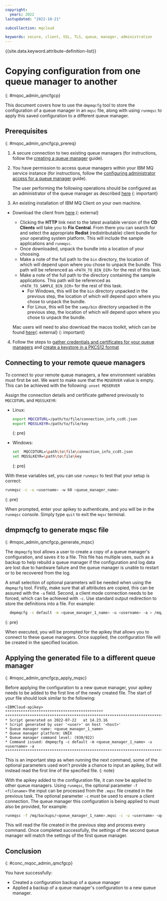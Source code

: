 ```yaml
---
copyright:
  years: 2022
lastupdated: "2022-10-21"

subcollection: mqcloud

keywords: secure, client, SSL, TLS, queue, manager, administration
---
```


{{site.data.keyword.attribute-definition-list}}

# Copying configuration from one queue manager to another
{: #mqoc_admin_qmcfgcp}

This document covers how to use the `dmpmqcfg` tool to store the configuration of a queue manager in an `mqsc` file, along with using `runmqsc` to apply this saved configuration to a different queue manager.

## Prerequisites
{: #mqoc_admin_qmcfgcp_prereq}

1. A secure connection to two existing queue managers (for instructions, follow the [creating a queue manager](/docs/services/mqcloud?topic=mqcloud-mqoc_create_qm) guide).
2. You have permission to access queue managers within your IBM MQ service instance (for instructions, follow the [configuring administrator access for a queue manager](/docs/services/mqcloud?topic=mqcloud-tutorial-configure-admin-access) guide).
    
    The user performing the following operations should be configured as an administrator of the queue manager as described [here](https://cloud.ibm.com/docs/mqcloud?topic=mqcloud-tutorial-configure-admin-access)
    {: important}

3. An existing installation of IBM MQ Client on your own machine.
 * Download the client from [here](https://www.ibm.com/support/pages/downloading-ibm-mq-930).{: external}
   * Clicking the **HTTP** link next to the latest available version of the **CD Clients** will take you to **Fix Central**. From there you can search for and select the appropriate **Redist** (redistributable) client bundle for your operating system platform. This will include the sample applications and `runmqsc`.
   * Once downloaded, unpack the bundle into a location of your choosing.
   * Make a note of the full path to the `bin` directory, the location of which will depend upon where you chose to unpack the bundle. This path will be referenced as `<PATH_TO_BIN_DIR>` for the rest of this task.
   * Make a note of the full path to the directory containing the sample applications. This path will be referenced as `<PATH_TO_SAMPLE_BIN_DIR>` for the rest of this task.
     * For Windows, this will be the `bin` directory unpacked in the previous step, the location of which will depend upon where you chose to unpack the bundle.
     * For Linux, this will be the `samp/bin` directory unpacked in the previous step, the location of which will depend upon where you chose to unpack the bundle.
 
    Mac users will need to also download the macos toolkit, which can be found [here](https://www14.software.ibm.com/cgi-bin/weblap/lap.pl?popup=Y&li_formnum=L-APIG-CAUEQC&accepted_url=https://public.dhe.ibm.com/ibmdl/export/pub/software/websphere/messaging/mqdev/mactoolkit/9.3.0.0-IBM-MQ-DevToolkit-MacX64.pkg){: external}
    {: important}

4. Follow the steps to [gather credentials and certificates for your queue managers](/docs/services/mqcloud?topic=mqcloud-mqoc_configure_chl_ssl#using-the-mq-on-cloud-service-console-to-gather-credentials-and-certificates) and [create a keystore in a PKCS12 format](https://cloud.ibm.com/docs/mqcloud?topic=mqcloud-mqoc_configure_chl_ssl#mqoc_chl_ssl_keystore)

## Connecting to your remote queue managers 

To connect to your remote queue managers, a few environment variables must first be set.
We want to make sure that the `MQSERVER` value is empty. This can be achieved with the following:
`unset MQSERVER`

Assign the connection details and certificate gathered previously to `MQCCDTURL` and `MQSSLKEYR`:
* Linux:

    ```bash
    export MQCCDTURL=/path/to/file/connection_info_ccdt.json
    export MQSSLKEYR=/path/to/file/key
    ```
    {: pre}

* Windows:

    ```bash
    set  MQCCDTURL=\path\to\file\connection_info_ccdt.json
    set MQSSLKEYR=\path\to\file\key
    ```
    {: pre}

With these variables set, you can use `runmqsc` to test that your setup is correct: 

```bash
runmqsc -c -u <username> -w 60 <queue_manager_name>
```
{: pre}

When prompted, enter your apikey to authenticate, and you will be in the `runmqsc` console.
Simply type `quit` to exit the `mqsc` terminal.


## dmpmqcfg to generate mqsc file
{: #mqoc_admin_qmcfgcp_generate_mqsc}

The `dmpmqcfg` tool allows a user to create a copy of a queue manager's configuration, and saves it to a file. This file has multiple uses, such as a backup to help rebuild a queue manager if the configuration and log data are lost due to hardware failure and the queue manager is unable to restart or to be recovered from the log.

A small selection of optional parameters will be needed when using the `dmpmqcfg` tool. Firstly, make sure that all attributes are copied, this can be assured with the `-a` field. Second, a client mode connection needs to be forced, which can be achieved with `-c`. Use standard output redirection to store the definitions into a file. For example:

```bash
  dmpmqcfg -c default -m <queue_manager_1_name> -u <username> -a > /mq/backups/<queue_manager_1_name>.mqsc
````
{: pre}

When executed, you will be prompted for the apikey that allows you to connect to these queue managers.
Once supplied, the configuration file will be created in the specified location. 

## Applying the generated file to a different queue manager
{: #mqoc_admin_qmcfgcp_apply_mqsc}

Before applying the configuration to a new queue manager, your apikey needs to be added to the first line of the newly created file. The start of your file should look similar to the following:
```text
<IBMCloud-apikey>
********************************************
*******************************************************************************
* Script generated on 2022-07-22   at 14.23.16 
* Script generated by user '<user>' on host '<host>' 
* Queue manager name: <queue_manager_1_name> 
* Queue manager platform: UNIX 
* Queue manager command level: (930/922)
* Command issued: dmpmqcfg -c default -m <queue_manager_1_name> -u <username> -a
*******************************************************************************
```

This is an important step as when running the next command, some of the optional parameters used won't provide a chance to input an apikey, but will instead read the first line of the specified file.
{: note}

With the apikey added to the configuration file, it can now be applied to other queue managers.
Using `runmqsc`, the optional parameter `-f <filename>` the input can be processed from the `.mqsc` file created in the previous task. The optional parameter `-c` must be used to ensure a client connection. The queue manager this configuration is being applied to must also be provided, for example:

```bash
runmqsc -f /mq/backups/<queue_manager_1_name>.mqsc -c -u <username> <queue_manager_2_name>
```

This will read the file created in the previous step and process every command. Once completed successfully, the settings of the second queue manager will match the settings of the first queue manager.

## Conclusion
{: #conc_mqoc_admin_qmcfgcp}

You have successfully:
* Created a configuration backup of a queue manager
* Applied a backup of a queue manager's configuration to a new queue manager.
